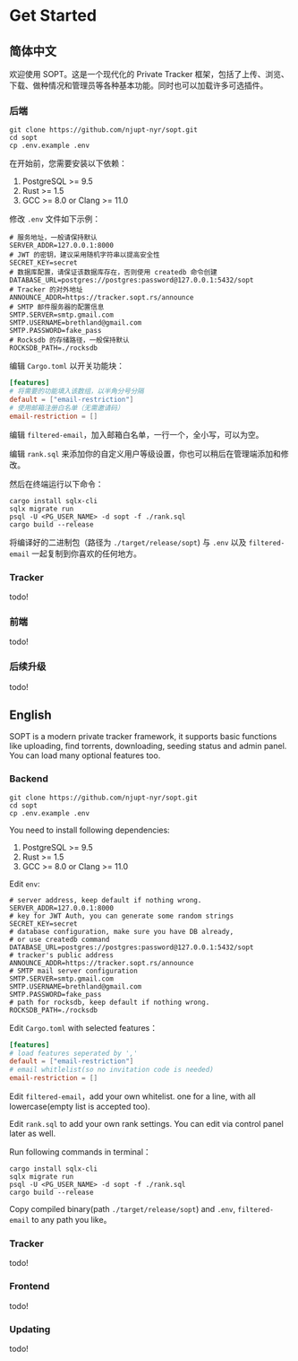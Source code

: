 # Get Started

## 简体中文

欢迎使用 SOPT。这是一个现代化的 Private Tracker 框架，包括了上传、浏览、下载、做种情况和管理员等各种基本功能。同时也可以加载许多可选插件。

### 后端

```shell
git clone https://github.com/njupt-nyr/sopt.git
cd sopt
cp .env.example .env
```

在开始前，您需要安装以下依赖：
1. PostgreSQL >= 9.5
2. Rust >= 1.5
3. GCC >= 8.0 or Clang >= 11.0

修改 `.env` 文件如下示例：
```
# 服务地址，一般请保持默认
SERVER_ADDR=127.0.0.1:8000
# JWT 的密钥，建议采用随机字符串以提高安全性
SECRET_KEY=secret
# 数据库配置，请保证该数据库存在，否则使用 createdb 命令创建
DATABASE_URL=postgres://postgres:password@127.0.0.1:5432/sopt
# Tracker 的对外地址
ANNOUNCE_ADDR=https://tracker.sopt.rs/announce
# SMTP 邮件服务器的配置信息
SMTP.SERVER=smtp.gmail.com
SMTP.USERNAME=brethland@gmail.com
SMTP.PASSWORD=fake_pass
# Rocksdb 的存储路径，一般保持默认
ROCKSDB_PATH=./rocksdb
```

编辑 `Cargo.toml` 以开关功能块：

```toml
[features]
# 将需要的功能填入该数组，以半角分号分隔
default = ["email-restriction"]
# 使用邮箱注册白名单（无需邀请码）
email-restriction = []
```

编辑 `filtered-email`，加入邮箱白名单，一行一个，全小写，可以为空。

编辑 `rank.sql` 来添加你的自定义用户等级设置，你也可以稍后在管理端添加和修改。

然后在终端运行以下命令：

```shell
cargo install sqlx-cli
sqlx migrate run
psql -U <PG_USER_NAME> -d sopt -f ./rank.sql
cargo build --release
```

将编译好的二进制包（路径为 `./target/release/sopt`) 与 `.env` 以及 `filtered-email`
一起复制到你喜欢的任何地方。

### Tracker
todo!
### 前端
todo!
### 后续升级
todo!
## English

SOPT is a modern private tracker framework, it supports basic functions like
uploading, find torrents, downloading, seeding status and admin panel. You can
load many optional features too.

### Backend

```shell
git clone https://github.com/njupt-nyr/sopt.git
cd sopt
cp .env.example .env
```

You need to install following dependencies:
1. PostgreSQL >= 9.5
2. Rust >= 1.5
3. GCC >= 8.0 or Clang >= 11.0

Edit `env`:

```
# server address, keep default if nothing wrong.
SERVER_ADDR=127.0.0.1:8000
# key for JWT Auth, you can generate some random strings
SECRET_KEY=secret
# database configuration, make sure you have DB already, 
# or use createdb command
DATABASE_URL=postgres://postgres:password@127.0.0.1:5432/sopt
# tracker's public address
ANNOUNCE_ADDR=https://tracker.sopt.rs/announce
# SMTP mail server configuration
SMTP.SERVER=smtp.gmail.com
SMTP.USERNAME=brethland@gmail.com
SMTP.PASSWORD=fake_pass
# path for rocksdb, keep default if nothing wrong.
ROCKSDB_PATH=./rocksdb
```

Edit `Cargo.toml` with selected features：

```toml
[features]
# load features seperated by ','
default = ["email-restriction"]
# email whitlelist(so no invitation code is needed)
email-restriction = []
```

Edit `filtered-email`，add your own whitelist. one for a line, with
all lowercase(empty list is accepted too).

Edit `rank.sql` to add your own rank settings. You can edit via control
panel later as well.

Run following commands in terminal：

```shell
cargo install sqlx-cli
sqlx migrate run
psql -U <PG_USER_NAME> -d sopt -f ./rank.sql
cargo build --release
```

Copy compiled binary(path `./target/release/sopt`) and `.env`, `filtered-email`
to any path you like。

### Tracker
todo!
### Frontend
todo!
### Updating
todo!